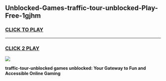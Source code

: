 
## Unblocked-Games-traffic-tour-unblocked-Play-Free-1gjhm
<h3>
<a href="https://premium76.site?title=traffic-tour-unblocked&ref=12A">CLICK TO PLAY</a></h3>
<hr>

<h3>
<a href="https://premium76.site?title=traffic-tour-unblocked&ref=12A">CLICK 2 PLAY</a>
  
</h3>

<a href="https://premium76.site?title=traffic-tour-unblocked&ref=12A"><img src="https://clearcache.store/games.png"></a>


**traffic-tour-unblocked games unblocked: Your Gateway to Fun and Accessible Online Gaming**
